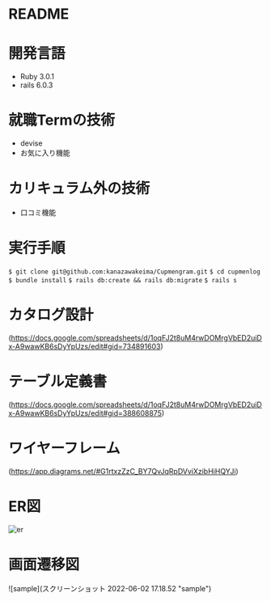 # README
# 開発言語
  - Ruby 3.0.1
  - rails 6.0.3
# 就職Termの技術
  - devise
  - お気に入り機能
# カリキュラム外の技術
  - 口コミ機能
# 実行手順
  `$ git clone git@github.com:kanazawakeima/Cupmengram.git`
  `$ cd cupmenlog`
  `$ bundle install`
  `$ rails db:create && rails db:migrate`
  `$ rails s`

# カタログ設計
(https://docs.google.com/spreadsheets/d/1oqFJ2t8uM4rwDOMrgVbED2uiDx-A9wawKB6sDyYpUzs/edit#gid=734891603)
# テーブル定義書
(https://docs.google.com/spreadsheets/d/1oqFJ2t8uM4rwDOMrgVbED2uiDx-A9wawKB6sDyYpUzs/edit#gid=388608875)
# ワイヤーフレーム
(https://app.diagrams.net/#G1rtxzZzC_BY7QvJqRpDVviXzibHiHQYJi)

# ER図
![er](cupmenlog_er_image_22.06.02 "er")

# 画面遷移図
![sample](スクリーンショット 2022-06-02 17.18.52 "sample")
